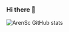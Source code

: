 ### Hi there 👋
![ArenSc GitHub stats](https://github-readme-stats.vercel.app/api?username=arensc&show_icons=true&private=true&theme=radical)
<!--
**ArEnSc/ArEnSc** is a ✨ _special_ ✨ repository because its `README.md` (this file) appears on your GitHub profile.

Here are some ideas to get you started:

- 🔭 I’m currently working on ...
- 🌱 I’m currently learning ...
- 👯 I’m looking to collaborate on ...
- 🤔 I’m looking for help with ...
- 💬 Ask me about ...
- 📫 How to reach me: ...
- 😄 Pronouns: ...
- ⚡ Fun fact: ...
-->
